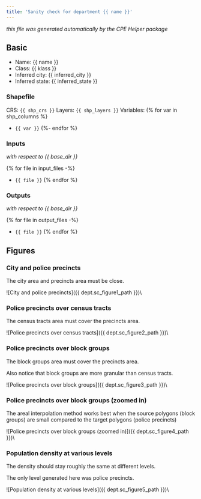 ```yaml
---
title: 'Sanity check for department {{ name }}'
---
```


*this file was generated automatically by the CPE Helper package*

## Basic

- Name: {{ name }}
- Class: {{ klass }}
- Inferred city: {{ inferred_city }}
- Inferred state: {{ inferred_state }}

### Shapefile

CRS: `{{ shp_crs }}`
Layers: `{{ shp_layers }}`
Variables:
{% for var in shp_columns %}
- `{{ var }}`
{%- endfor %}

### Inputs

*with respect to {{ base_dir }}*

{% for file in input_files -%}
- `{{ file }}`
{% endfor %}

### Outputs

*with respect to {{ base_dir }}*

{% for file in output_files -%}
- `{{ file }}`
{% endfor %}

## Figures

### City and police precincts

The city area and precincts area must be close.

![City and police precincts]({{ dept.sc_figure1_path }})\

### Police precincts over census tracts

The census tracts area must cover the precincts area.

![Police precincts over census tracts]({{ dept.sc_figure2_path }})\

### Police precincts over block groups

The block groups area must cover the precincts area.

Also notice that block groups are more granular than census tracts.

![Police precincts over block groups]({{ dept.sc_figure3_path }})\

### Police precincts over block groups (zoomed in)

The areal interpolation method works best when the source polygons
(block groups) are small compared to the target polygons (police
precincts)

![Police precincts over block groups (zoomed in)]({{ dept.sc_figure4_path }})\

### Population density at various levels

The density should stay roughly the same at different levels.

The only level generated here was police precincts.

![Population density at various levels]({{ dept.sc_figure5_path }})\
